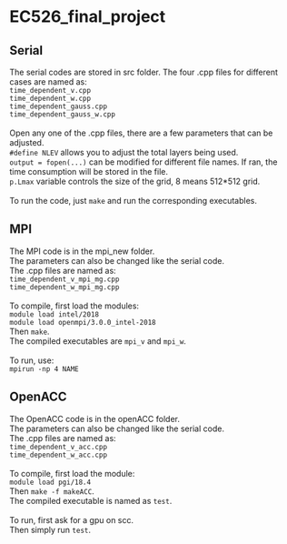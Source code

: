 # EC526_final_project
## Serial
The serial codes are stored in src folder. The four .cpp files for different cases are named as: </br>
```time_dependent_v.cpp```</br>
```time_dependent_w.cpp```</br>
```time_dependent_gauss.cpp```</br>
```time_dependent_gauss_w.cpp```</br></br>
Open any one of the .cpp files, there are a few parameters that can be adjusted. </br>
```#define NLEV``` allows you to adjust the total layers being used. </br>
```output = fopen(...)``` can be modified for different file names. If ran, the time consumption will be stored in the file. </br>
```p.Lmax``` variable controls the size of the grid, 8 means 512\*512 grid. </br></br>
To run the code, just ```make``` and run the corresponding executables. 
## MPI
The MPI code is in the mpi_new folder. </br>
The parameters can also be changed like the serial code. </br>
The .cpp files are named as: </br>
```time_dependent_v_mpi_mg.cpp```</br>
```time_dependent_w_mpi_mg.cpp```</br></br>
To compile, first load the modules: </br>
```module load intel/2018```</br>
```module load openmpi/3.0.0_intel-2018```</br>
Then ```make```. </br>
The compiled executables are ```mpi_v``` and ```mpi_w```. </br></br>
To run, use: </br>
```mpirun -np 4 NAME```</br>
## OpenACC
The OpenACC code is in the openACC folder. </br>
The parameters can also be changed like the serial code. </br>
The .cpp files are named as: </br>
```time_dependent_v_acc.cpp```</br>
```time_dependent_w_acc.cpp```</br></br>
To compile, first load the module: </br>
```module load pgi/18.4```</br>
Then ```make -f makeACC```. </br>
The compiled executable is named as ```test```. </br></br>
To run, first ask for a gpu on scc. </br>
Then simply run ```test```. 
